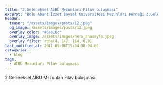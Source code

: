 ```yaml
---
title: "2.Geleneksel AİBÜ Mezunları Pilav buluşması"
excerpt: "Bolu Abant İzzet Baysal Üniversitesi Mezunları Derneği 2.Geleneksel Pilav buluşması"
header:
  teaser: "/assets/images/posts/12.jpeg"
  og_image: /assets/images/posts/12.jpeg
  overlay_color: "#5e616c"
  overlay_image: /assets/images/hero_anasayfa.jpeg
  overlay_filter: rgba(4, 147, 114, 0.9)
last_modified_at: 2011-05-08T15:34:30-04:00
categories:
  - blog
tags:
  - AİBÜ Mezunları Pilav buluşması
---
```


2.Geleneksel AİBÜ Mezunları Pilav buluşması
